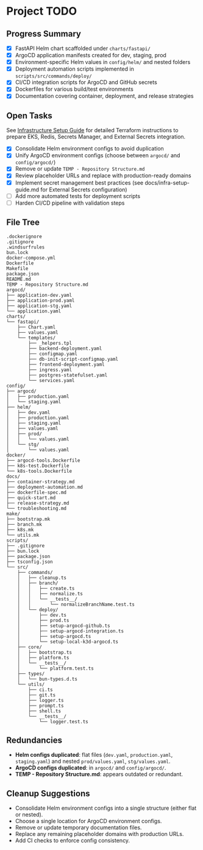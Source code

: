 # Project TODO

## Progress Summary
- [x] FastAPI Helm chart scaffolded under `charts/fastapi/`
- [x] ArgoCD application manifests created for dev, staging, prod
- [x] Environment-specific Helm values in `config/helm/` and nested folders
- [x] Deployment automation scripts implemented in `scripts/src/commands/deploy/`
- [x] CI/CD integration scripts for ArgoCD and GitHub secrets
- [x] Dockerfiles for various build/test environments
- [x] Documentation covering container, deployment, and release strategies

## Open Tasks

See [Infrastructure Setup Guide](docs/infra-setup-guide.md) for detailed Terraform instructions to prepare EKS, Redis, Secrets Manager, and External Secrets integration.
- [x] Consolidate Helm environment configs to avoid duplication
- [x] Unify ArgoCD environment configs (choose between `argocd/` and `config/argocd/`)
- [x] Remove or update `TEMP - Repository Structure.md`
- [x] Review placeholder URLs and replace with production-ready domains
- [x] Implement secret management best practices (see docs/infra-setup-guide.md for External Secrets configuration)
- [ ] Add more automated tests for deployment scripts
- [ ] Harden CI/CD pipeline with validation steps

## File Tree
```
.dockerignore
.gitignore
.windsurfrules
bun.lock
docker-compose.yml
Dockerfile
Makefile
package.json
README.md
TEMP - Repository Structure.md
argocd/
├── application-dev.yaml
├── application-prod.yaml
├── application-stg.yaml
└── application.yaml
charts/
└── fastapi/
    ├── Chart.yaml
    ├── values.yaml
    └── templates/
        ├── _helpers.tpl
        ├── backend-deployment.yaml
        ├── configmap.yaml
        ├── db-init-script-configmap.yaml
        ├── frontend-deployment.yaml
        ├── ingress.yaml
        ├── postgres-statefulset.yaml
        └── services.yaml
config/
├── argocd/
│   ├── production.yaml
│   └── staging.yaml
├── helm/
│   ├── dev.yaml
│   ├── production.yaml
│   ├── staging.yaml
│   ├── values.yaml
│   ├── prod/
│   │   └── values.yaml
│   └── stg/
│       └── values.yaml
docker/
├── argocd-tools.Dockerfile
├── k8s-test.Dockerfile
└── k8s-tools.Dockerfile
docs/
├── container-strategy.md
├── deployment-automation.md
├── dockerfile-spec.md
├── quick-start.md
├── release-strategy.md
└── troubleshooting.md
make/
├── bootstrap.mk
├── branch.mk
├── k8s.mk
└── utils.mk
scripts/
├── .gitignore
├── bun.lock
├── package.json
├── tsconfig.json
└── src/
    ├── commands/
    │   ├── cleanup.ts
    │   ├── branch/
    │   │   ├── create.ts
    │   │   ├── normalize.ts
    │   │   └── __tests__/
    │   │       └── normalizeBranchName.test.ts
    │   └── deploy/
    │       ├── dev.ts
    │       ├── prod.ts
    │       ├── setup-argocd-github.ts
    │       ├── setup-argocd-integration.ts
    │       ├── setup-argocd.ts
    │       └── setup-local-k3d-argocd.ts
    ├── core/
    │   ├── bootstrap.ts
    │   ├── platform.ts
    │   └── __tests__/
    │       └── platform.test.ts
    ├── types/
    │   └── bun-types.d.ts
    └── utils/
        ├── ci.ts
        ├── git.ts
        ├── logger.ts
        ├── prompt.ts
        ├── shell.ts
        └── __tests__/
            └── logger.test.ts
```

## Redundancies
- **Helm configs duplicated**: flat files (`dev.yaml`, `production.yaml`, `staging.yaml`) and nested `prod/values.yaml`, `stg/values.yaml`.
- **ArgoCD configs duplicated**: in `argocd/` and `config/argocd/`.
- **TEMP - Repository Structure.md**: appears outdated or redundant.

## Cleanup Suggestions
- Consolidate Helm environment configs into a single structure (either flat or nested).
- Choose a single location for ArgoCD environment configs.
- Remove or update temporary documentation files.
- Replace any remaining placeholder domains with production URLs.
- Add CI checks to enforce config consistency.